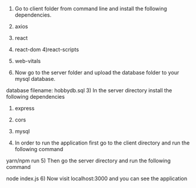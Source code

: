 

1) Go to client folder from command line and install the following dependencies.

1) axios
2) react
3) react-dom
4)react-scripts
5) web-vitals


2) Now go to the server folder and upload the database folder to your mysql database.
 
  database filename: hobbydb.sql
3) In the server directory install the following dependencies

   1) express
   2) cors
   3) mysql

4) In order to run the application first go to the client directory and run the following command

  yarn/npm run
5) Then go the server directory and run the following command

 node index.js
6) Now visit localhost:3000 and you can see the application

